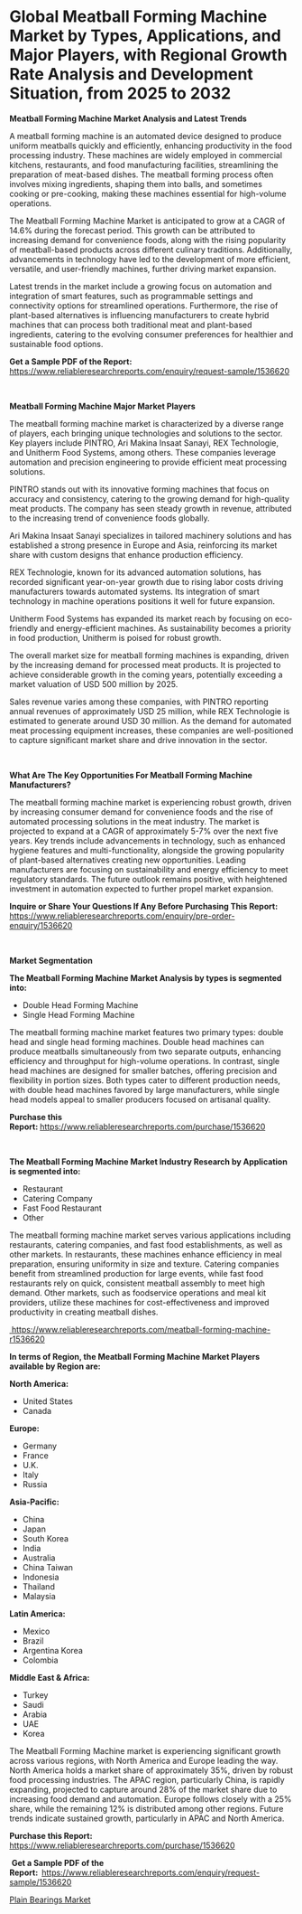 <p><h1>Global Meatball Forming Machine Market by Types, Applications, and Major Players, with Regional Growth Rate Analysis and Development Situation, from 2025 to 2032</h1></p><p><strong>Meatball Forming Machine Market Analysis and Latest Trends</strong></p>
<p><p>A meatball forming machine is an automated device designed to produce uniform meatballs quickly and efficiently, enhancing productivity in the food processing industry. These machines are widely employed in commercial kitchens, restaurants, and food manufacturing facilities, streamlining the preparation of meat-based dishes. The meatball forming process often involves mixing ingredients, shaping them into balls, and sometimes cooking or pre-cooking, making these machines essential for high-volume operations.</p><p>The Meatball Forming Machine Market is anticipated to grow at a CAGR of 14.6% during the forecast period. This growth can be attributed to increasing demand for convenience foods, along with the rising popularity of meatball-based products across different culinary traditions. Additionally, advancements in technology have led to the development of more efficient, versatile, and user-friendly machines, further driving market expansion.</p><p>Latest trends in the market include a growing focus on automation and integration of smart features, such as programmable settings and connectivity options for streamlined operations. Furthermore, the rise of plant-based alternatives is influencing manufacturers to create hybrid machines that can process both traditional meat and plant-based ingredients, catering to the evolving consumer preferences for healthier and sustainable food options.</p></p>
<p><strong>Get a Sample PDF of the Report:&nbsp;</strong> <a href="https://www.reliableresearchreports.com/enquiry/request-sample/1536620?utm_campaign=2626&utm_medium=2&utm_source=Github&utm_content=ia&utm_term=22022025&utm_id=meatball-forming-machine">https://www.reliableresearchreports.com/enquiry/request-sample/1536620</a></p>
<p>&nbsp;</p>
<p><strong>Meatball Forming Machine Major Market Players</strong></p>
<p><p>The meatball forming machine market is characterized by a diverse range of players, each bringing unique technologies and solutions to the sector. Key players include PINTRO, Ari Makina Insaat Sanayi, REX Technologie, and Unitherm Food Systems, among others. These companies leverage automation and precision engineering to provide efficient meat processing solutions.</p><p>PINTRO stands out with its innovative forming machines that focus on accuracy and consistency, catering to the growing demand for high-quality meat products. The company has seen steady growth in revenue, attributed to the increasing trend of convenience foods globally. </p><p>Ari Makina Insaat Sanayi specializes in tailored machinery solutions and has established a strong presence in Europe and Asia, reinforcing its market share with custom designs that enhance production efficiency.</p><p>REX Technologie, known for its advanced automation solutions, has recorded significant year-on-year growth due to rising labor costs driving manufacturers towards automated systems. Its integration of smart technology in machine operations positions it well for future expansion.</p><p>Unitherm Food Systems has expanded its market reach by focusing on eco-friendly and energy-efficient machines. As sustainability becomes a priority in food production, Unitherm is poised for robust growth.</p><p>The overall market size for meatball forming machines is expanding, driven by the increasing demand for processed meat products. It is projected to achieve considerable growth in the coming years, potentially exceeding a market valuation of USD 500 million by 2025.</p><p>Sales revenue varies among these companies, with PINTRO reporting annual revenues of approximately USD 25 million, while REX Technologie is estimated to generate around USD 30 million. As the demand for automated meat processing equipment increases, these companies are well-positioned to capture significant market share and drive innovation in the sector.</p></p>
<p>&nbsp;</p>
<p><strong>What Are The Key Opportunities For Meatball Forming Machine Manufacturers?</strong></p>
<p><p>The meatball forming machine market is experiencing robust growth, driven by increasing consumer demand for convenience foods and the rise of automated processing solutions in the meat industry. The market is projected to expand at a CAGR of approximately 5-7% over the next five years. Key trends include advancements in technology, such as enhanced hygiene features and multi-functionality, alongside the growing popularity of plant-based alternatives creating new opportunities. Leading manufacturers are focusing on sustainability and energy efficiency to meet regulatory standards. The future outlook remains positive, with heightened investment in automation expected to further propel market expansion.</p></p>
<p><strong>Inquire or Share Your Questions If Any Before Purchasing This Report:</strong> <a href="https://www.reliableresearchreports.com/enquiry/pre-order-enquiry/1536620?utm_campaign=2626&utm_medium=2&utm_source=Github&utm_content=ia&utm_term=22022025&utm_id=meatball-forming-machine">https://www.reliableresearchreports.com/enquiry/pre-order-enquiry/1536620</a></p>
<p>&nbsp;</p>
<p><strong>Market Segmentation</strong></p>
<p><strong>The Meatball Forming Machine Market Analysis by types is segmented into:</strong></p>
<p><ul><li>Double Head Forming Machine</li><li>Single Head Forming Machine</li></ul></p>
<p><p>The meatball forming machine market features two primary types: double head and single head forming machines. Double head machines can produce meatballs simultaneously from two separate outputs, enhancing efficiency and throughput for high-volume operations. In contrast, single head machines are designed for smaller batches, offering precision and flexibility in portion sizes. Both types cater to different production needs, with double head machines favored by large manufacturers, while single head models appeal to smaller producers focused on artisanal quality.</p></p>
<p><strong>Purchase this Report:&nbsp;</strong><a href="https://www.reliableresearchreports.com/purchase/1536620?utm_campaign=2626&utm_medium=2&utm_source=Github&utm_content=ia&utm_term=22022025&utm_id=meatball-forming-machine">https://www.reliableresearchreports.com/purchase/1536620</a></p>
<p>&nbsp;</p>
<p><strong>The Meatball Forming Machine Market Industry Research by Application is segmented into:</strong></p>
<p><ul><li>Restaurant</li><li>Catering Company</li><li>Fast Food Restaurant</li><li>Other</li></ul></p>
<p><p>The meatball forming machine market serves various applications including restaurants, catering companies, and fast food establishments, as well as other markets. In restaurants, these machines enhance efficiency in meal preparation, ensuring uniformity in size and texture. Catering companies benefit from streamlined production for large events, while fast food restaurants rely on quick, consistent meatball assembly to meet high demand. Other markets, such as foodservice operations and meal kit providers, utilize these machines for cost-effectiveness and improved productivity in creating meatball dishes.</p></p>
<p><a href="https://www.reliableresearchreports.com/meatball-forming-machine-r1536620?utm_campaign=2626&utm_medium=2&utm_source=Github&utm_content=ia&utm_term=22022025&utm_id=meatball-forming-machine">&nbsp;https://www.reliableresearchreports.com/meatball-forming-machine-r1536620</a></p>
<p><strong>In terms of Region, the Meatball Forming Machine Market Players available by Region are:</strong></p>
<p>
    <p> <strong> North America: </strong>
        <ul>
            <li>United States</li>
            <li>Canada</li>
        </ul>
        </p> 
    <p> <strong> Europe: </strong>
        <ul>
            <li>Germany</li>
            <li>France</li>
            <li>U.K.</li>
            <li>Italy</li>
            <li>Russia</li>
        </ul>
        </p> 
    <p> <strong> Asia-Pacific: </strong>
        <ul>
            <li>China</li>
            <li>Japan</li>
            <li>South Korea</li>
            <li>India</li>
            <li>Australia</li>
            <li>China Taiwan</li>
            <li>Indonesia</li>
            <li>Thailand</li>
            <li>Malaysia</li>
        </ul>
        </p> 
    <p> <strong> Latin America: </strong>
        <ul>
            <li>Mexico</li>
            <li>Brazil</li>
            <li>Argentina Korea</li>
            <li>Colombia</li>
        </ul>
        </p> 
    <p> <strong> Middle East & Africa: </strong>
        <ul>
            <li>Turkey</li>
            <li>Saudi</li>
            <li>Arabia</li>
            <li>UAE</li>
            <li>Korea</li>
        </ul>
    </p>
    </p>
<p><p>The Meatball Forming Machine market is experiencing significant growth across various regions, with North America and Europe leading the way. North America holds a market share of approximately 35%, driven by robust food processing industries. The APAC region, particularly China, is rapidly expanding, projected to capture around 28% of the market share due to increasing food demand and automation. Europe follows closely with a 25% share, while the remaining 12% is distributed among other regions. Future trends indicate sustained growth, particularly in APAC and North America.</p></p>
<p><strong>Purchase this Report: </strong><a href="https://www.reliableresearchreports.com/purchase/1536620?utm_campaign=2626&utm_medium=2&utm_source=Github&utm_content=ia&utm_term=22022025&utm_id=meatball-forming-machine">https://www.reliableresearchreports.com/purchase/1536620</a></p>
<p>&nbsp;<strong>Get a Sample PDF of the Report:&nbsp;&nbsp;</strong><a href="https://www.reliableresearchreports.com/enquiry/request-sample/1536620?utm_campaign=2626&utm_medium=2&utm_source=Github&utm_content=ia&utm_term=22022025&utm_id=meatball-forming-machine">https://www.reliableresearchreports.com/enquiry/request-sample/1536620</a></p>
<p><strong></strong></p>
<p><p><a href="https://github.com/ajconndra/Market-Research-Report-List-1/blob/main/plain-bearings-market.md?utm_campaign=2626&utm_medium=2&utm_source=Github&utm_content=ia&utm_term=22022025&utm_id=meatball-forming-machine">Plain Bearings Market</a></p></p>